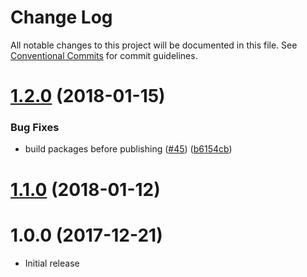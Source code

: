 # Change Log

All notable changes to this project will be documented in this file.
See [Conventional Commits](https://conventionalcommits.org) for commit guidelines.

<a name="1.2.0"></a>
# [1.2.0](https://github.com/WeTransfer/concorde.js/compare/@wetransfer/concorde-cookie@1.0.0...@wetransfer/concorde-cookie@1.2.0) (2018-01-15)


### Bug Fixes

* build packages before publishing ([#45](https://github.com/WeTransfer/concorde.js/issues/45)) ([b6154cb](https://github.com/WeTransfer/concorde.js/commit/b6154cb))


<a name="1.1.0"></a>
# [1.1.0](https://github.com/WeTransfer/concorde.js/compare/@wetransfer/concorde-cookie@1.0.0...@wetransfer/concorde-cookie@1.1.0) (2018-01-12)


<a name="1.0.0"></a>
# 1.0.0 (2017-12-21)


* Initial release
